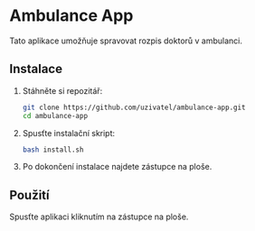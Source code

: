 # Ambulance App

Tato aplikace umožňuje spravovat rozpis doktorů v ambulanci.

## Instalace

1. Stáhněte si repozitář:
    ```bash
    git clone https://github.com/uzivatel/ambulance-app.git
    cd ambulance-app
    ```

2. Spusťte instalační skript:
    ```bash
    bash install.sh
    ```

3. Po dokončení instalace najdete zástupce na ploše.

## Použití

Spusťte aplikaci kliknutím na zástupce na ploše.
